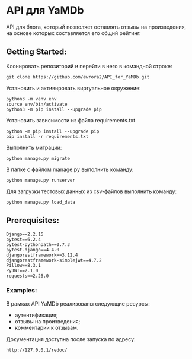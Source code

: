 # API для YaMDb
API для блога, который позволяет оставлять отзывы на произведения, на основе которых составляется его общий рейтинг. 

## Getting Started:
Клонировать репозиторий и перейти в него в командной строке:
```
git clone https://github.com/awrora2/API_for_YaMDb.git
```
Установить и активировать виртуальное окружение:
```
python3 -m venv env
source env/bin/activate
python3 -m pip install --upgrade pip
```
Установить зависимости из файла requirements.txt
```
python -m pip install --upgrade pip
pip install -r requirements.txt
```
Выполнить миграции:
```
python manage.py migrate
```
В папке с файлом manage.py выполнить команду:
```
python manage.py runserver
```
Для загрузки тестовых данных из csv-файлов выполнить команду:
```
python manage.py load_data
```
## Prerequisites:
```
Django==2.2.16
pytest==6.2.4
pytest-pythonpath==0.7.3
pytest-django==4.4.0
djangorestframework==3.12.4
djangorestframework-simplejwt==4.7.2
Pillow==8.3.1
PyJWT==2.1.0
requests==2.26.0
```

### Examples:

В рамках API YaMDb реализованы следующие ресурсы:
- аутентификация;
- отзывы на произведения;
- комментарии к отзывам.

Документация доступна после запуска по адресу:
```
http://127.0.0.1/redoc/
```
